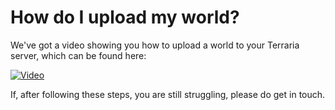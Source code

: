 # How do I upload my world?

We've got a video showing you how to upload a world to your Terraria server, which can be found here:

[![Video](http://img.youtube.com/vi/H0guUc5GLhU/0.jpg)](https://www.youtube.com/watch?v=H0guUc5GLhU)

If, after following these steps, you are still struggling, please do get in touch.

